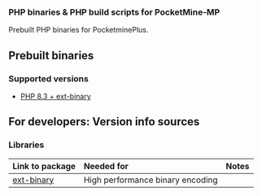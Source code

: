 ### PHP binaries & PHP build scripts for PocketMine-MP
Prebuilt PHP binaries for PocketminePlus.

## Prebuilt binaries
### Supported versions
- [PHP 8.3 + ext-binary](https://github.com/PocketminePlus/PHP-Binaries/releases/tag/php8.3-ext-binary)

## For developers: Version info sources
### Libraries
| Link to package | Needed for | Notes |
|:----------------|:-----------|:------|
| [ext-binary](https://github.com/pocketmineplus/ext-binary/tags) | High performance binary encoding | |
